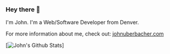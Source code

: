 ### Hey there 👋


I'm John. I'm a Web/Software Developer from Denver.

For more information about me, check out: [johnuberbacher.com](https://johnuberbacher.com/)

[![John's Github Stats](https://github-readme-stats.vercel.app/api?username=johnuberbacher)]

